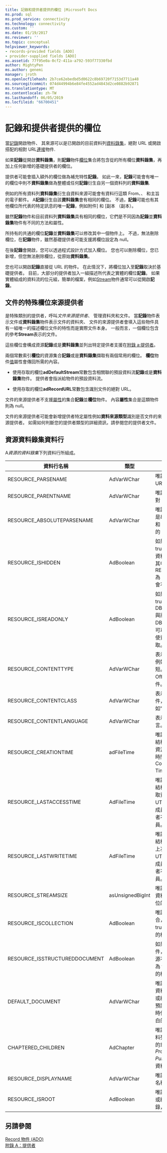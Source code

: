 ```yaml
---
title: 記錄和提供者提供的欄位 |Microsoft Docs
ms.prod: sql
ms.prod_service: connectivity
ms.technology: connectivity
ms.custom: ''
ms.date: 01/19/2017
ms.reviewer: ''
ms.topic: conceptual
helpviewer_keywords:
- records-provided fields [ADO]
- provider-supplied fields [ADO]
ms.assetid: 77f95e0a-0cf2-411a-a792-593f77330fbd
author: MightyPen
ms.author: genemi
manager: jroth
ms.openlocfilehash: 2b7ce62ebedbd5d0622c8b69720f7153d7711a48
ms.sourcegitcommit: 074d44994b6e84fe4552ad4843d2ce0882b92871
ms.translationtype: MT
ms.contentlocale: zh-TW
ms.lasthandoff: 06/05/2019
ms.locfileid: "66700451"
---
```

# <a name="records-and-provider-supplied-fields"></a>記錄和提供者提供的欄位
當[記錄](../../../ado/reference/ado-api/record-object-ado.md)開啟物件、 其來源可以是已開啟的目前資料列[資料錄集](../../../ado/reference/ado-api/recordset-object-ado.md)，絕對 URL 或開啟搭配的相對 URL[連接](../../../ado/reference/ado-api/connection-object-ado.md)物件.  
  
 如果**記錄**從開啟**資料錄集**，則**記錄**物件[欄位](../../../ado/reference/ado-api/fields-collection-ado.md)集合將包含從的所有欄位**資料錄集**，再加上任何新增的基礎提供者的欄位。  
  
 提供者可能會插入額外的欄位做為補充特性**記錄**。 如此一來，**記錄**可能會有唯一的欄位中則不**資料錄集**做為整體或任何**記錄**衍生自另一個資料列的**資料錄集**.  
  
 例如的所有資料列**資料錄集**衍生自資料來源可能會有資料行這類 From、、 和主旨的電子郵件。 A**記錄**衍生自該**資料錄集**會有相同的欄位。 不過，**記錄**可能也有其他欄位所代表的特定訊息的唯一**記錄**，例如附件] 和 [副本 （副本）。  
  
 雖然**記錄**物件和目前資料列**資料錄集**具有相同的欄位，它們是不同因為**記錄**並**資料錄集**物件有不同的方法和屬性。  
  
 所持有的共通的欄位**記錄**並**資料錄集**可以修改其中一個物件上。 不過，無法刪除欄位，在**記錄**物件，雖然基礎提供者可能支援將欄位設定為 null。  
  
 在後**記錄**會開啟，您可以透過程式設計方式加入欄位。 您也可以刪除欄位，您已新增，但您無法刪除欄位，從原始**資料錄集**。  
  
 您也可以開啟**記錄**直接從 URL 的物件。 在此情況下，將欄位加入至**記錄**取決於基礎提供者。 目前，大部分的提供者加入一組描述所代表之實體的欄位**記錄**。 如果實體組成的資料流的位元組，簡單的檔案，例如[Stream](../../../ado/reference/ado-api/stream-object-ado.md)物件通常可以從開啟**記錄**。  
  
## <a name="special-fields-for-document-source-providers"></a>文件的特殊欄位來源提供者  
 是特殊類別的提供者，呼叫*文件來源提供者*、 管理資料夾和文件。 當**記錄**物件表示文件或**資料錄集**物件表示文件的資料夾、 文件的來源提供者會填入這些物件具有一組唯一的描述欄位文件的特性而是實際文件本身。 一般而言，一個欄位包含的參考**Stream**表示的文件。  
  
 這些欄位會構成資源**記錄**或是**資料錄集**並列出特定提供者支援在[附錄 a:提供者](../../../ado/guide/appendixes/appendix-a-providers.md)。  
  
 兩個常數索引**欄位**的資源集合**記錄**或是**資料錄集**擷取有兩個常用的欄位。 **欄位**物件[值](../../../ado/reference/ado-api/value-property-ado.md)屬性會傳回所需的內容。  
  
-   使用存取的欄位**adDefaultStream**常數包含相關聯的預設資料流**記錄**或是**資料錄集**物件。 提供者會指派給物件的預設資料流。  
  
-   使用存取的欄位**adRecordURL**常數包含識別文件的絕對 URL。  
  
 文件的來源提供者不支援[屬性](../../../ado/reference/ado-api/properties-collection-ado.md)的集合**記錄**並**欄位**物件。 內容**屬性**集合是這類物件則為 null。  
  
 文件的來源提供者可能會新增提供者特定屬性例如**資料來源類型**識別是否文件的來源提供者。 如需如何判斷您的提供者類型的詳細資訊，請參閱您的提供者文件。  
  
## <a name="resource-recordset-columns"></a>資源資料錄集資料行  
 A*資源的資料錄集*下列資料行所組成。  
  
|資料行名稱|類型|描述|  
|-----------------|----------|-----------------|  
|RESOURCE_PARSENAME|AdVarWChar|唯讀。 表示資源的 URL。|  
|RESOURCE_PARENTNAME|AdVarWChar|唯讀。 表示父記錄的絕對 URL。|  
|RESOURCE_ABSOLUTEPARSENAME|AdVarWChar|唯讀。 表示資源，也就是串連 PARENTNAME 和 PARSENAME 絕對的 URL。|  
|RESOURCE_ISHIDDEN|AdBoolean|如果資源已隱藏，則為 true。 除非明確地建立資料列集的命令會選取其中 RESOURCE_ISHIDDEN 為 True 的資料列，則會不傳回任何資料列。|  
|RESOURCE_ISREADONLY|AdBoolean|如果資源是唯讀，則為 true。 嘗試開啟此資源 DBBINDFLAG_WRITE 與將會失敗並 DB_E_READONLY。 可以編輯這個屬性，即使資源只開啟進行讀取。|  
|RESOURCE_CONTENTTYPE|AdVarWChar|表示文件的可能用法-例如諮詢法律顧問的簡短。 這可能會對應至 Office 範本用來建立文件。|  
|RESOURCE_CONTENTCLASS|AdVarWChar|表示 MIME 類型的文件，表示的格式，例如"`text/html`」。|  
|RESOURCE_CONTENTLANGUAGE|AdVarWChar|表示用來儲存內容的語言。|  
|RESOURCE_CREATIONTIME|adFileTime|唯讀。 指示 FILETIME 結構，其中包含已建立資源的時間。 被報告的時間，格式為 Coordinated Universal Time (UTC)。|  
|RESOURCE_LASTACCESSTIME|AdFileTime|唯讀。 指示 FILETIME 結構，其中包含上次存取資源的時間。 時間是 UTC 格式。 FILETIME 成員都是零，如果提供者不支援這個時間成員。|  
|RESOURCE_LASTWRITETIME|AdFileTime|唯讀。 指示 FILETIME 結構，其中包含資源的上次寫入時間。 時間是 UTC 格式。 FILETIME 成員都是零，如果提供者不支援這個時間成員。|  
|RESOURCE_STREAMSIZE|asUnsignedBigInt|唯讀。 表示資源的預設資料流，以位元組為單位的大小。|  
|RESOURCE_ISCOLLECTION|AdBoolean|唯讀。 如果資源是集合，例如目錄，則為 true。 如果資源是簡單的檔案，則為 false。|  
|RESOURCE_ISSTRUCTUREDDOCUMENT|AdBoolean|如果資源是結構化文件，則為 true。 如果資源不是結構化文件，則為 false。 可能是簡單的檔案或集合。|  
|DEFAULT_DOCUMENT|AdVarWChar|唯讀。 表示此資源包含資料夾的預設簡單文件或結構化文件的 URL。 預設資料流所要求資源時使用。 這個屬性是空白的簡單的檔案。|  
|CHAPTERED_CHILDREN|AdChapter|唯讀。 選擇性。 表示資料列集包含資源的子系的章節。 ( *OLE DB Provider for Internet Publishing*不會使用此資料行。)|  
|RESOURCE_DISPLAYNAME|AdVarWChar|唯讀。 表示資源的顯示名稱。|  
|RESOURCE_ISROOT|AdBoolean|唯讀。 如果資源是集合或結構化文件的根目錄，則為 true。|  
  
## <a name="see-also"></a>另請參閱  
 [Record 物件 (ADO)](../../../ado/reference/ado-api/record-object-ado.md)   
 [附錄 A：提供者](../../../ado/guide/appendixes/appendix-a-providers.md)
